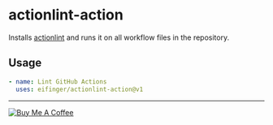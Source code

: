 # actionlint-action

Installs [actionlint](https://github.com/rhysd/actionlint) and runs it on all workflow files in the repository.

## Usage

```yaml
- name: Lint GitHub Actions
  uses: eifinger/actionlint-action@v1
```

---

<a href="https://www.buymeacoffee.com/eifinger" target="_blank"><img src="https://www.buymeacoffee.com/assets/img/custom_images/black_img.png" alt="Buy Me A Coffee" style="height: auto !important;width: auto !important;" ></a><br>
